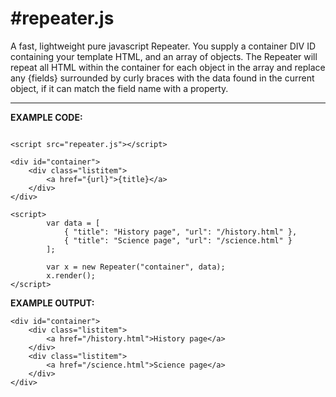 
#repeater.js
===

A fast, lightweight pure javascript Repeater. You supply a container DIV ID containing your template HTML, and an array of objects.
The Repeater will repeat all HTML within the container for each object in the array and replace any {fields} surrounded by curly braces with the data found in the current object, if it can match the field name with a property.



---
**EXAMPLE CODE:**

```

<script src="repeater.js"></script>

<div id="container">
    <div class="listitem">
        <a href="{url}">{title}</a>
    </div>       
</div>

<script>
        var data = [
            { "title": "History page", "url": "/history.html" },
            { "title": "Science page", "url": "/science.html" }
        ];
            
        var x = new Repeater("container", data);
        x.render();
</script>
```

**EXAMPLE OUTPUT:**
```
<div id="container">
    <div class="listitem">
        <a href="/history.html">History page</a>
    </div>       
    <div class="listitem">
        <a href="/science.html">Science page</a>
    </div>       
</div>
```

